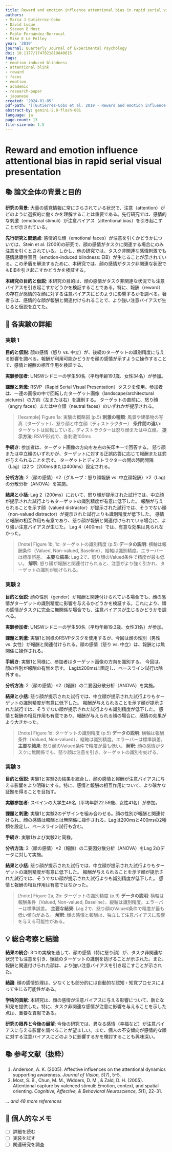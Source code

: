 ```yaml
---
title: Reward and emotion influence attentional bias in rapid serial visual presentation
authors:
- María J Gutiérrez-Cobo
- David Luque
- Steven B Most
- Pablo Fernández-Berrocal
- Mike E Le Pelley
year: '2019'
journal: Quarterly Journal of Experimental Psychology
doi: 10.1177/1747021819840615
tags:
- emotion-induced blindness
- attentional blink
- reward
- faces
- emotion
- academic
- research-paper
- japanese
created: '2024-01-05'
pdf-path: '[[Gutiérrez-Cobo et al. 2019 - Reward and emotion influence attentional bias in rapid serial visual presentation.pdf]]'
abstract-by: gemini-2.0-flash-001
language: ja
page-count: 13
file-size-mb: 1.5
---
```


# Reward and emotion influence attentional bias in rapid serial visual presentation

## 📚 論文全体の背景と目的

**研究の背景**: 大量の感覚情報に常にさらされている状況で、注意（attention）がどのように選択的に働くかを理解することは重要である。先行研究では、感情的な刺激（emotional stimuli）が注意バイアス（attentional bias）を引き起こすことが示されている。

**先行研究と問題点**: 感情的な顔（emotional faces）が注意を引くかどうかについては、Stein et al. (2009)の研究で、顔の感情がタスクに関連する場合にのみ注意を引くとされている。しかし、他の研究では、タスク非関連な感情刺激でも感情誘導性盲目（emotion-induced blindness: EIB）が生じることが示されている。この矛盾を解決するために、本研究では、顔の感情がタスク非関連な状況でもEIBを引き起こすかどうかを検証する。

**本研究の目的と仮説**: 本研究の目的は、顔の感情がタスク非関連な状況でも注意バイアスを引き起こすかどうかを検証することである。特に、報酬（reward）の存在が感情的な顔に対する注意バイアスにどのように影響するかを調べる。著者らは、感情的な顔が報酬と関連付けられることで、より強い注意バイアスが生じると仮説を立てた。

## 🧪 各実験の詳細

### 実験 1
**目的と仮説**: 顔の感情（怒り vs. 中立）が、後続のターゲットの識別精度に与える影響を調べる。報酬が利用可能かどうかを顔の感情が示すように操作することで、感情と報酬の相互作用を検証する。

**実験参加者**: UNSWシドニーの学生50名（平均年齢19.1歳、女性34名）が参加。

**課題と刺激**: RSVP（Rapid Serial Visual Presentation）タスクを使用。参加者は、一連の画像の中で回転したターゲット画像（landscape/architectural pictures）の方向（左または右）を識別する。
ターゲットの直前に、怒り顔（angry faces）または中立顔（neutral faces）のいずれかが提示される。

> [!example] Figure 1a: 実験の概略図 (p.5)
> **刺激の種類**: 風景や建築物の写真（ターゲット）、怒り顔と中立顔（ディストラクター）
> **条件間の違い**: ターゲットは回転している。ディストラクターは怒り顔または中立顔。
> **提示方法**: RSVP形式で、各刺激100ms

**手続き**: 参加者は、ターゲット画像の方向を左右の矢印キーで回答する。
怒り顔または中立顔のいずれかが、ターゲットに対する正誤応答に応じて報酬または罰が与えられることを示す。
ターゲットとディストラクターの間の時間間隔（Lag）は2つ（200msまたは400ms）設定される。

**分析方法**: 2（顔の感情）×2（グループ：怒り顔報酬 vs. 中立顔報酬）×2（Lag）の分散分析（ANOVA）を実施。

**結果と小括**:
Lag 2（200ms）において、怒り顔が提示された試行では、中立顔が提示された試行よりもターゲットの識別精度が有意に低下した。
報酬が与えられることを示す顔（valued distractor）が提示された試行では、そうでない顔（non-valued distractor）が提示された試行よりも識別精度が低下した。
感情と報酬の相互作用も有意であり、怒り顔が報酬と関連付けられている場合に、より強い注意バイアスが生じた。
Lag 4（400ms）では、有意な効果は見られなかった。

> [!note] Figure 1b, 1c: ターゲットの識別精度 (p.5)
> **データの説明**: 横軸は報酬条件（Valued, Non-valued, Baseline）、縦軸は識別精度。エラーバーは標準誤差。
> **主要な結果**: Lag 2で、怒り顔のValued条件で精度が最も低い。
> **解釈**: 怒り顔が報酬と関連付けられると、注意がより強く引かれ、ターゲットの識別が妨げられる。

### 実験 2
**目的と仮説**: 顔の性別（gender）が報酬と関連付けられている場合でも、顔の感情がターゲットの識別精度に影響を与えるかどうかを検証する。これにより、顔の感情がタスクに完全に無関係な場合でも、注意バイアスが生じるかどうかを調べる。

**実験参加者**: UNSWシドニーの学生50名（平均年齢19.3歳、女性31名）が参加。

**課題と刺激**: 実験1と同様のRSVPタスクを使用するが、今回は顔の性別（男性 vs. 女性）が報酬と関連付けられる。顔の感情（怒り vs. 中立）は、報酬とは無関係に操作される。

**手続き**: 実験1と同様に、参加者はターゲット画像の方向を識別する。
今回は、顔の性別が報酬の有無を示す。
Lagは200msに固定し、ベースライン試行は除外する。

**分析方法**: 2（顔の感情）×2（報酬）の二要因分散分析（ANOVA）を実施。

**結果と小括**:
怒り顔が提示された試行では、中立顔が提示された試行よりもターゲットの識別精度が有意に低下した。
報酬が与えられることを示す顔が提示された試行では、そうでない顔が提示された試行よりも識別精度が低下した。
感情と報酬の相互作用も有意であり、報酬が与えられる顔の場合に、感情の効果がより大きかった。

> [!note] Figure 1d: ターゲットの識別精度 (p.5)
> **データの説明**: 横軸は報酬条件（Valued, Non-valued）、縦軸は識別精度。エラーバーは標準誤差。
> **主要な結果**: 怒り顔のValued条件で精度が最も低い。
> **解釈**: 顔の感情がタスクに無関係でも、怒り顔は注意を引き、ターゲットの識別を妨げる。

### 実験 3
**目的と仮説**: 実験1と実験2の結果を統合し、顔の感情と報酬が注意バイアスに与える影響をより明確にする。特に、感情と報酬の相互作用について、より確かな証拠を得ることを目指す。

**実験参加者**: スペインの大学生49名（平均年齢22.59歳、女性41名）が参加。

**課題と刺激**: 実験1と実験2のデザインを組み合わせる。顔の性別が報酬と関連付けられ、顔の感情は報酬とは無関係に操作される。Lagは200msと400msの2種類を設定し、ベースライン試行も含む。

**手続き**: 実験1および実験2と同様。

**分析方法**: 2（顔の感情）×2（報酬）の二要因分散分析（ANOVA）をLag 2のデータに対して実施。

**結果と小括**:
怒り顔が提示された試行では、中立顔が提示された試行よりもターゲットの識別精度が有意に低下した。
報酬が与えられることを示す顔が提示された試行では、そうでない顔が提示された試行よりも識別精度が低下した。
感情と報酬の相互作用は有意ではなかった。

> [!note] Figure 2a, 2b: ターゲットの識別精度 (p.9)
> **データの説明**: 横軸は報酬条件（Valued, Non-valued, Baseline）、縦軸は識別精度。エラーバーは標準誤差。
> **主要な結果**: Lag 2で、怒り顔のValued条件で精度が最も低い傾向がある。
> **解釈**: 顔の感情と報酬は、独立して注意バイアスに影響を与える可能性がある。

## 💡 総合考察と結論

**結果の統合**: 3つの実験を通して、顔の感情（特に怒り顔）が、タスク非関連な状況でも注意を引き、後続のターゲットの識別を妨げることが示された。また、報酬と関連付けられた顔は、より強い注意バイアスを引き起こすことが示された。

**結論**: 顔の感情処理は、少なくとも部分的には自動的な認知・知覚プロセスによって生じる可能性がある。

**学術的貢献**: 本研究は、顔の感情が注意バイアスに与える影響について、新たな知見を提供した。特に、タスク非関連な感情が注意に影響を与えることを示した点は、重要な貢献である。

**研究の限界と今後の展望**: 今後の研究では、異なる感情（幸福など）が注意バイアスに与える影響を調べることが望ましい。また、個人の不安傾向が感情的な顔に対する注意バイアスにどのように影響するかを検討することも興味深い。

## 📚 参考文献（抜粋）

1. Anderson, A. K. (2005). Affective influences on the attentional dynamics supporting awareness. *Journal of Vision, 5*(7), 5–5.
2. Most, S. B., Chun, M. M., Widders, D. M., & Zald, D. H. (2005). Attentional capture by valenced stimuli: Emotion, context, and spatial orienting. *Cognitive, Affective, & Behavioral Neuroscience, 5*(1), 22–31.

*... and 48 more references*

## 📝 個人的なメモ

- [ ] 詳細を読む
- [ ] 実装を試す
- [ ] 関連研究を調査